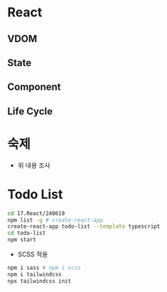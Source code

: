 # React

## VDOM

## State

## Component

## Life Cycle

# 숙제

- 위 내용 조사

# Todo List

```bash
cd 17.React/240619
npm list -g # create-react-app
create-react-app todo-list --template typescript
cd todo-list
npm start
```

- SCSS 적용

```bash
npm i sass # npm i scss
npm i tailwindcss
npx tailwindcss init
```

